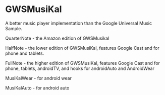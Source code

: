 GWSMusiKal
==========

A better music player implementation than the Google Universal Music Sample.

QuarterNote - the Amazon edition of GWSMusikal

HalfNote    - the lower edition of GWSMusiKal, features Google Cast and for phone and tablets.

FullNote    - the higher edition of GWSMusiKal, features Google Cast and for phone, tablets,
              androidTV, and hooks for androidAuto and AndroidWear

MusiKalWear - for android wear

MusiKalAuto - for android auto